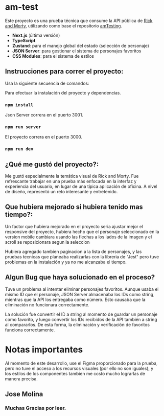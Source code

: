 # am-test
Este proyecto es una prueba técnica que consume la API pública de [Rick and Morty](https://rickandmortyapi.com/), utilizando como base el repositorio [amTesting](https://github.com/heatxel/amTesting).

- **Next.js** (última versión)
- **TypeScript**
- **Zustand**: para el manejo global del estado (selección de personaje)
- **JSON Server**: para gestionar el sistema de personajes favoritos
- **CSS Modules**: para el sistema de estilos

## Instrucciones para correr el proyecto:

Usa la siguiente secuencia de comandos:

Para efectuar la instalación del proyecto y dependencias.
### `npm install`

Json Server correra en el puerto 3001.
### `npm run server`

El proyecto correra en el puerto 3000.
### `npm run dev`

## ¿Qué me gustó del proyecto?:
Me gustó especialmente la temática visual de Rick and Morty. Fue refrescante trabajar en una prueba más enfocada en la interfaz y experiencia del usuario, en lugar de una típica aplicación de oficina. A nivel de diseño, representó un reto interesante y entretenido.

## Que hubiera mejorado si hubiera tenido mas tiempo?:
Un factor que hubiera mejorado en el proyecto seria ajustar mejor el responsive del proyecto, hubiera hecho que el personaje seleccionado en la version mobile cambiara usando las flechas a los lados de la imagen y el scroll se reposicionara segun la seleccion

Hubiera agregado tambien paginacion a la lista de personajes, y las pruebas tecnicas que planeaba realizarlas con la libreria de "Jest" pero tuve problemas en la instalación y ya no me alcanzaba el tiempo.

## Algun Bug que haya solucionado en el proceso?
Tuve un problema al intentar eliminar personajes favoritos. Aunque usaba el mismo ID que el personaje, JSON Server almacenaba los IDs como string, mientras que la API los entregaba como número. Esto causaba que la eliminación no funcionara correctamente.

La solución fue convertir el ID a string al momento de guardar un personaje como favorito, y luego convertir los IDs recibidos de la API también a string al compararlos. De esta forma, la eliminación y verificación de favoritos funciona correctamente.

# Notas importantes
Al momento de este desarrollo, use el Figma proporcionado para la prueba, pero no tuve el acceso a los recursos visuales (por ello no son iguales), y los estilos de los componentes tambien me costo mucho lograrlas de manera precisa.

## Jose Molina
### Muchas Gracias por leer.